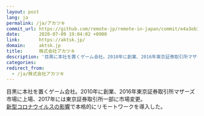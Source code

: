 ```yaml
---
layout: post
lang: ja
permalink: /ja/アカツキ
commit_url: https://github.com/remote-jp/remote-in-japan/commit/e4a3eb3d1dba2692c8f3229aeb5eb07d1087d4d2
date:       2020-07-09 19:04:02 +0900
link:       https://aktsk.jp/
domain:     aktsk.jp
title:      株式会社アカツキ
description: '目黒に本社を置くゲーム会社。2010年に創業、2016年東京証券取引所マザーズ市場に上場、2017年には東京証券取引所一部に市場変更。 新型コロナウイルスの影響で本格的にリモートワークを導入した。'
categories: 
redirect_from:
  - /ja/株式会社アカツキ
---
```


<p>目黒に本社を置くゲーム会社。2010年に創業、2016年東京証券取引所マザーズ市場に上場、2017年には東京証券取引所一部に市場変更。<br /><a href="https://aktsk.jp/press/23893/">新型コロナウイルスの影響</a>で本格的にリモートワークを導入した。</p>
